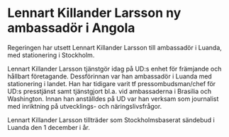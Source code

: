 # Lennart Killander Larsson ny ambassadör i Angola

Regeringen har utsett Lennart Killander Larsson till ambassadör i Luanda, med stationering i Stockholm.

Lennart Killander Larsson tjänstgör idag på UD:s enhet för främjande och hållbart företagande. Dessförinnan var han ambassadör i Luanda med stationering i landet. Han har tidigare varit tf pressombudsman/chef för UD:s presstjänst samt tjänstgjort bl.a. vid ambassaderna i Brasilia och Washington. Innan han anställdes på UD var han verksam som journalist med inriktning på utvecklings- och näringslivsfrågor.

Lennart Killander Larsson tillträder som Stockholmsbaserat sändebud i Luanda den 1 december i år.
